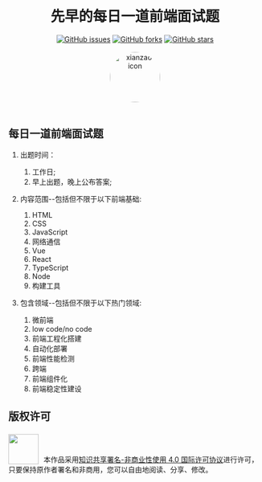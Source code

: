 <h1 align="center">先早的每日一道前端面试题</h1>

<div align="center">
   <a href="https://github.com/xianzao/xianzao-interview/issues"><img alt="GitHub issues" src="https://img.shields.io/github/issues/xianzao/xianzao-interview?color=success"></a>
   <a href="https://github.com/xianzao/xianzao-interview/network"><img alt="GitHub forks" src="https://img.shields.io/github/forks/xianzao/xianzao-interview?color=success"></a>
   <a href="https://github.com/xianzao/xianzao-interview/stargazers"><img alt="GitHub stars" src="https://img.shields.io/github/stars/xianzao/xianzao-interview?color=success"></a>
</div>

<br />

<div align="center">
<img alt="xianzao icon" src="https://avatars.githubusercontent.com/u/112499828?s=400&u=7f644e450da146c6cf4ef17e829630228e14a2bd&v=4" width="100px" height="100px" style="border-radius:50%" >
</div>

<br />

## 每日一道前端面试题

1. 出题时间：

    1. 工作日;
    2. 早上出题，晚上公布答案;

2. 内容范围--包括但不限于以下前端基础:

    1. HTML
    2. CSS
    3. JavaScript
    4. 网络通信
    5. Vue
    6. React
    7. TypeScript
    8. Node
    9. 构建工具

3. 包含领域--包括但不限于以下热门领域:

    1. 微前端
    2. low code/no code
    3. 前端工程化搭建
    4. 自动化部署
    5. 前端性能检测
    6. 跨端
    7. 前端组件化
    8. 前端稳定性建设

## 版权许可

<image src="http://img-static.yidengxuetang.com/wxapp/github-img/copyright.png" width="60px" style="margin-right:10px; transform: translateY(4px)">本作品采用[知识共享署名-非商业性使用 4.0 国际许可协议](http://creativecommons.org/licenses/by-nc/4.0/)进行许可，只要保持原作者署名和非商用，您可以自由地阅读、分享、修改。
